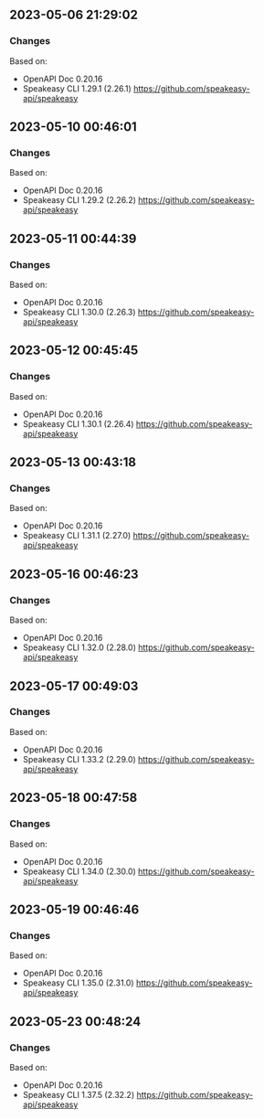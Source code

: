 

## 2023-05-06 21:29:02
### Changes
Based on:
- OpenAPI Doc 0.20.16 
- Speakeasy CLI 1.29.1 (2.26.1) https://github.com/speakeasy-api/speakeasy

## 2023-05-10 00:46:01
### Changes
Based on:
- OpenAPI Doc 0.20.16 
- Speakeasy CLI 1.29.2 (2.26.2) https://github.com/speakeasy-api/speakeasy

## 2023-05-11 00:44:39
### Changes
Based on:
- OpenAPI Doc 0.20.16 
- Speakeasy CLI 1.30.0 (2.26.3) https://github.com/speakeasy-api/speakeasy

## 2023-05-12 00:45:45
### Changes
Based on:
- OpenAPI Doc 0.20.16 
- Speakeasy CLI 1.30.1 (2.26.4) https://github.com/speakeasy-api/speakeasy

## 2023-05-13 00:43:18
### Changes
Based on:
- OpenAPI Doc 0.20.16 
- Speakeasy CLI 1.31.1 (2.27.0) https://github.com/speakeasy-api/speakeasy

## 2023-05-16 00:46:23
### Changes
Based on:
- OpenAPI Doc 0.20.16 
- Speakeasy CLI 1.32.0 (2.28.0) https://github.com/speakeasy-api/speakeasy

## 2023-05-17 00:49:03
### Changes
Based on:
- OpenAPI Doc 0.20.16 
- Speakeasy CLI 1.33.2 (2.29.0) https://github.com/speakeasy-api/speakeasy

## 2023-05-18 00:47:58
### Changes
Based on:
- OpenAPI Doc 0.20.16 
- Speakeasy CLI 1.34.0 (2.30.0) https://github.com/speakeasy-api/speakeasy

## 2023-05-19 00:46:46
### Changes
Based on:
- OpenAPI Doc 0.20.16 
- Speakeasy CLI 1.35.0 (2.31.0) https://github.com/speakeasy-api/speakeasy

## 2023-05-23 00:48:24
### Changes
Based on:
- OpenAPI Doc 0.20.16 
- Speakeasy CLI 1.37.5 (2.32.2) https://github.com/speakeasy-api/speakeasy